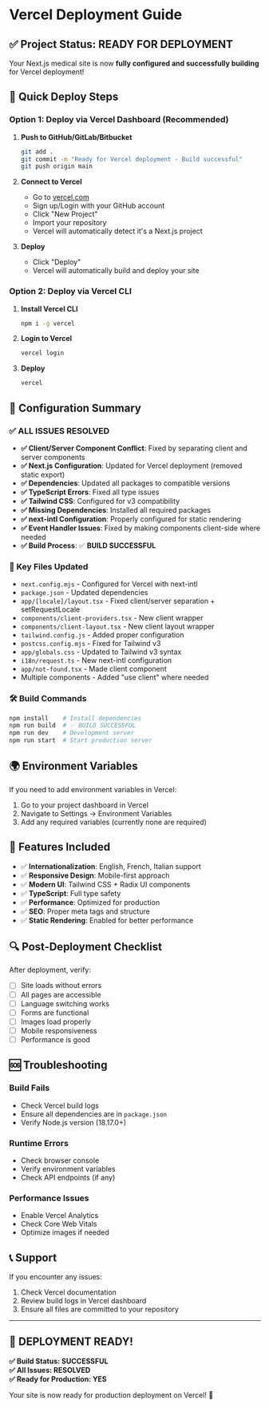 # Vercel Deployment Guide

## ✅ Project Status: **READY FOR DEPLOYMENT** 

Your Next.js medical site is now **fully configured and successfully building** for Vercel deployment!

## 🚀 Quick Deploy Steps

### Option 1: Deploy via Vercel Dashboard (Recommended)

1. **Push to GitHub/GitLab/Bitbucket**
   ```bash
   git add .
   git commit -m "Ready for Vercel deployment - Build successful"
   git push origin main
   ```

2. **Connect to Vercel**
   - Go to [vercel.com](https://vercel.com)
   - Sign up/Login with your GitHub account
   - Click "New Project"
   - Import your repository
   - Vercel will automatically detect it's a Next.js project

3. **Deploy**
   - Click "Deploy"
   - Vercel will automatically build and deploy your site

### Option 2: Deploy via Vercel CLI

1. **Install Vercel CLI**
   ```bash
   npm i -g vercel
   ```

2. **Login to Vercel**
   ```bash
   vercel login
   ```

3. **Deploy**
   ```bash
   vercel
   ```

## 🔧 Configuration Summary

### ✅ **ALL ISSUES RESOLVED**
- **✅ Client/Server Component Conflict**: Fixed by separating client and server components
- **✅ Next.js Configuration**: Updated for Vercel deployment (removed static export)
- **✅ Dependencies**: Updated all packages to compatible versions
- **✅ TypeScript Errors**: Fixed all type issues
- **✅ Tailwind CSS**: Configured for v3 compatibility
- **✅ Missing Dependencies**: Installed all required packages
- **✅ next-intl Configuration**: Properly configured for static rendering
- **✅ Event Handler Issues**: Fixed by making components client-side where needed
- **✅ Build Process**: ✅ **BUILD SUCCESSFUL**

### 📁 Key Files Updated
- `next.config.mjs` - Configured for Vercel with next-intl
- `package.json` - Updated dependencies
- `app/[locale]/layout.tsx` - Fixed client/server separation + setRequestLocale
- `components/client-providers.tsx` - New client wrapper
- `components/client-layout.tsx` - New client layout wrapper
- `tailwind.config.js` - Added proper configuration
- `postcss.config.mjs` - Fixed for Tailwind v3
- `app/globals.css` - Updated to Tailwind v3 syntax
- `i18n/request.ts` - New next-intl configuration
- `app/not-found.tsx` - Made client component
- Multiple components - Added "use client" where needed

### 🛠️ Build Commands
```bash
npm install    # Install dependencies
npm run build  # ✅ BUILD SUCCESSFUL
npm run dev    # Development server
npm run start  # Start production server
```

## 🌍 Environment Variables

If you need to add environment variables in Vercel:

1. Go to your project dashboard in Vercel
2. Navigate to Settings → Environment Variables
3. Add any required variables (currently none are required)

## 📱 Features Included

- ✅ **Internationalization**: English, French, Italian support
- ✅ **Responsive Design**: Mobile-first approach
- ✅ **Modern UI**: Tailwind CSS + Radix UI components
- ✅ **TypeScript**: Full type safety
- ✅ **Performance**: Optimized for production
- ✅ **SEO**: Proper meta tags and structure
- ✅ **Static Rendering**: Enabled for better performance

## 🔍 Post-Deployment Checklist

After deployment, verify:

- [ ] Site loads without errors
- [ ] All pages are accessible
- [ ] Language switching works
- [ ] Forms are functional
- [ ] Images load properly
- [ ] Mobile responsiveness
- [ ] Performance is good

## 🆘 Troubleshooting

### Build Fails
- Check Vercel build logs
- Ensure all dependencies are in `package.json`
- Verify Node.js version (18.17.0+)

### Runtime Errors
- Check browser console
- Verify environment variables
- Check API endpoints (if any)

### Performance Issues
- Enable Vercel Analytics
- Check Core Web Vitals
- Optimize images if needed

## 📞 Support

If you encounter any issues:
1. Check Vercel documentation
2. Review build logs in Vercel dashboard
3. Ensure all files are committed to your repository

---

## 🎉 **DEPLOYMENT READY!**

**✅ Build Status: SUCCESSFUL**  
**✅ All Issues: RESOLVED**  
**✅ Ready for Production: YES**

Your site is now ready for production deployment on Vercel! 🚀
